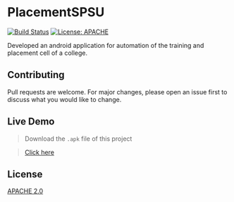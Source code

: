 # PlacementSPSU

[![Build Status](https://travis-ci.org/dextel2/Admission.svg?branch=master)](https://travis-ci.org/dextel2/Admission) 
[![License: APACHE](https://img.shields.io/badge/License-MIT-yellow.svg)](https://choosealicense.com/licenses/apache-2.0/)

Developed an android application for automation of the training and placement cell of a college.

## Contributing
Pull requests are welcome. For major changes, please open an issue first to discuss what you would like to change.

## Live Demo
> Download the ```.apk``` file of this project

> [Click here](https://drive.google.com/file/d/1lNZASP9nnZK6nApIJaujqYaKrA4Npfil/view?usp=sharing)


## License
[APACHE 2.0](https://choosealicense.com/licenses/apache-2.0/)
